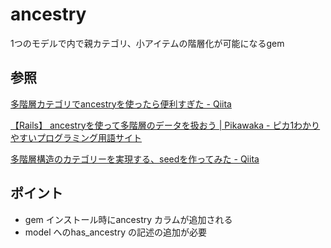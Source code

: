 # ancestry

1つのモデルで内で親カテゴリ、小アイテムの階層化が可能になるgem

## 参照

[多階層カテゴリでancestryを使ったら便利すぎた \- Qiita](https://qiita.com/Sotq_17/items/120256209993fb05ebac)

[【Rails】 ancestryを使って多階層のデータを扱おう \| Pikawaka \- ピカ1わかりやすいプログラミング用語サイト](https://pikawaka.com/rails/ancestry)

[多階層構造のカテゴリーを実現する、seedを作ってみた \- Qiita](https://qiita.com/ATORA1992/items/617088f885117532454e)

## ポイント

* gem インストール時にancestry カラムが追加される
* model へのhas_ancestry の記述の追加が必要
